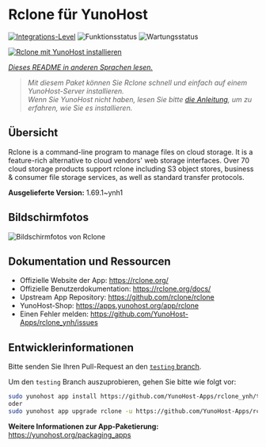 <!--
N.B.: Diese README wurde automatisch von <https://github.com/YunoHost/apps/tree/master/tools/readme_generator> generiert.
Sie darf NICHT von Hand bearbeitet werden.
-->

# Rclone für YunoHost

[![Integrations-Level](https://apps.yunohost.org/badge/integration/rclone)](https://ci-apps.yunohost.org/ci/apps/rclone/)
![Funktionsstatus](https://apps.yunohost.org/badge/state/rclone)
![Wartungsstatus](https://apps.yunohost.org/badge/maintained/rclone)

[![Rclone mit YunoHost installieren](https://install-app.yunohost.org/install-with-yunohost.svg)](https://install-app.yunohost.org/?app=rclone)

*[Dieses README in anderen Sprachen lesen.](./ALL_README.md)*

> *Mit diesem Paket können Sie Rclone schnell und einfach auf einem YunoHost-Server installieren.*  
> *Wenn Sie YunoHost nicht haben, lesen Sie bitte [die Anleitung](https://yunohost.org/install), um zu erfahren, wie Sie es installieren.*

## Übersicht

Rclone is a command-line program to manage files on cloud storage. It is a feature-rich alternative to cloud vendors' web storage interfaces. Over 70 cloud storage products support rclone including S3 object stores, business & consumer file storage services, as well as standard transfer protocols.

**Ausgelieferte Version:** 1.69.1~ynh1

## Bildschirmfotos

![Bildschirmfotos von Rclone](./doc/screenshots/screenshot.png)

## Dokumentation und Ressourcen

- Offizielle Website der App: <https://rclone.org/>
- Offizielle Benutzerdokumentation: <https://rclone.org/docs/>
- Upstream App Repository: <https://github.com/rclone/rclone>
- YunoHost-Shop: <https://apps.yunohost.org/app/rclone>
- Einen Fehler melden: <https://github.com/YunoHost-Apps/rclone_ynh/issues>

## Entwicklerinformationen

Bitte senden Sie Ihren Pull-Request an den [`testing` branch](https://github.com/YunoHost-Apps/rclone_ynh/tree/testing).

Um den `testing` Branch auszuprobieren, gehen Sie bitte wie folgt vor:

```bash
sudo yunohost app install https://github.com/YunoHost-Apps/rclone_ynh/tree/testing --debug
oder
sudo yunohost app upgrade rclone -u https://github.com/YunoHost-Apps/rclone_ynh/tree/testing --debug
```

**Weitere Informationen zur App-Paketierung:** <https://yunohost.org/packaging_apps>
